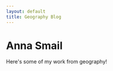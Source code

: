 ```yaml
---
layout: default
title: Geography Blog
---
```

<div class="blurb">
	<h1>Anna Smail</h1>
	<p>Here's some of my work from geography!</p>
</div><!-- /.blurb -->
